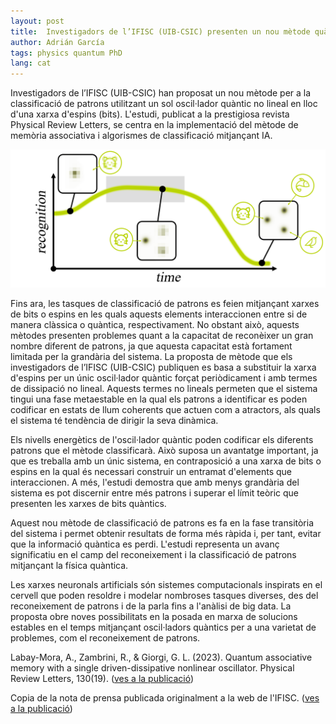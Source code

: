 ```yaml
---
layout: post
title:  Investigadors de l’IFISC (UIB-CSIC) presenten un nou mètode quàntic de classificació de patrons
author: Adrián García
tags: physics quantum PhD
lang: cat
---
```


Investigadors de l’IFISC (UIB-CSIC) han proposat un nou mètode per a la classificació de patrons utilitzant un sol oscil·lador quàntic no lineal en lloc d'una xarxa d'espins (bits). L'estudi, publicat a la prestigiosa revista Physical Review Letters, se centra en la implementació del mètode de memòria associativa i algorismes de classificació mitjançant IA. 

![ndp_prl2_trans](/assets/img/ndp_prl2_trans.png)

Fins ara, les tasques de classificació de patrons es feien mitjançant xarxes de bits o espins en les quals aquests elements interaccionen entre si de manera clàssica o quàntica, respectivament. No obstant això, aquests mètodes presenten problemes quant a la capacitat de reconèixer un gran nombre diferent de patrons, ja que aquesta capacitat està fortament limitada per la grandària del sistema. La proposta de mètode que els investigadors de l’IFISC (UIB-CSIC) publiquen es basa a substituir la xarxa d'espins per un únic oscil·lador quàntic forçat periòdicament i amb termes de dissipació no lineal. Aquests termes no lineals permeten que el sistema tingui una fase metaestable en la qual els patrons a identificar es poden codificar en estats de llum coherents que actuen com a atractors, als quals el sistema té tendència de dirigir la seva dinàmica. 

Els nivells energètics de l'oscil·lador quàntic poden codificar els diferents patrons que el mètode classificarà. Això suposa un avantatge important, ja que es treballa amb un únic sistema, en contraposició a una xarxa de bits o espins en la qual és necessari construir un entramat d'elements que interaccionen. A més, l'estudi demostra que amb menys grandària del sistema es pot discernir entre més patrons i superar el límit teòric que presenten les xarxes de bits quàntics. 

Aquest nou mètode de classificació de patrons es fa en la fase transitòria del sistema i permet obtenir resultats de forma més ràpida i, per tant, evitar que la informació quàntica es perdi. L'estudi representa un avanç significatiu en el camp del reconeixement i la classificació de patrons mitjançant la física quàntica. 

Les xarxes neuronals artificials són sistemes computacionals inspirats en el cervell que poden resoldre i modelar nombroses tasques diverses, des del reconeixement de patrons i de la parla fins a l'anàlisi de big data. La proposta obre noves possibilitats en la posada en marxa de solucions estables en el temps mitjançant oscil·ladors quàntics per a una varietat de problemes, com el reconeixement de patrons.


Labay-Mora, A., Zambrini, R., & Giorgi, G. L. (2023). Quantum associative memory with a single driven-dissipative nonlinear oscillator. Physical Review Letters, 130(19). ([ves a la publicació](https://doi.org/10.1103/physrevlett.130.190602))

Copia de la nota de prensa publicada originalment a la web de l'IFISC. ([ves a la publicació](https://ifisc.uib-csic.es/ca/news/ifisc-uib-csic-researchers-present-new-quantum-method-pattern-classification/))
